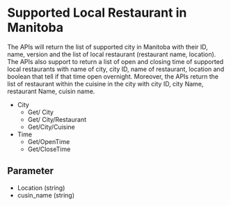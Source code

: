 # Supported Local Restaurant in Manitoba
The APIs will return the list of supported city in Manitoba with their ID, name, version and the list of local restaurant (restaurant name, location). The APIs also support to return a list of open and closing time of supported local restaurants with name of city, city ID, name of restaurant, location and boolean that tell if that time open overnight. Moreover, the APIs return the list of restaurant within the cuisine in the city with city ID, city Name, restaurant Name, cuisin name.
- City
  -  Get/ City
  - Get/ City/Restaurant
  - Get/City/Cuisine
- Time
  - Get/OpenTime
  - Get/CloseTime
  
## Parameter
- Location (string)
- cusin_name (string)

